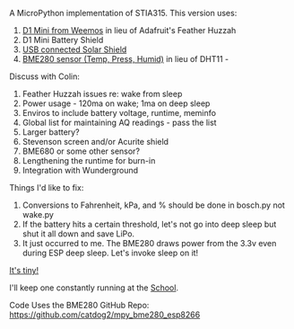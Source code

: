 A MicroPython implementation of STIA315.   This version uses:

1. [D1 Mini from Weemos](https://tinyurl.com/yc5p8gho) in lieu of Adafruit's Feather Huzzah
2. D1 Mini Battery Shield
3. [USB connected Solar Shield](https://tinyurl.com/y77dqpdg)
4. [BME280 sensor (Temp, Press, Humid)](https://tinyurl.com/yafl3h9x) in lieu of DHT11 - 

Discuss with Colin:

1. Feather Huzzah issues re: wake from sleep
2. Power usage - 120ma on wake; 1ma on deep sleep
3. Enviros to include battery voltage, runtime, meminfo
4. Global list for maintaining AQ readings - pass the list 
5. Larger battery?
6. Stevenson screen and/or Acurite shield
7. BME680 or some other sensor?  
8. Lengthening the runtime for burn-in
9. Integration with Wunderground

Things I'd like to fix:

1.  Conversions to Fahrenheit, kPa, and % should be done in bosch.py not wake.py
2.  If the battery hits a certain threshold, let's not go into deep sleep but shut it all down and save LiPo.
3.  It just occurred to me.  The BME280 draws power from the 3.3v even during ESP deep sleep.  Let's invoke sleep on it!

[It's tiny!](https://github.com/GeorgetownMakerHubOrg/air-quality/blob/master/D1-STIA315.jpg) 

I'll keep one constantly running at the [School](https://io.adafruit.com/fpgirard/dashboards/school).

Code Uses the BME280 GitHub Repo:   https://github.com/catdog2/mpy_bme280_esp8266

